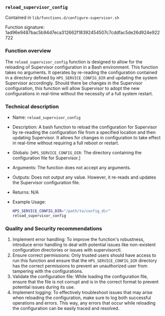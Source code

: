 ### `reload_supervisor_config `

Contained in `lib/functions.d/configure-supervisor.sh`

Function signature: 1ad96e9487bac5b94d7eca312662f18392454507c7cddfac5de26d924e922722

### Function overview

The `reload_supervisor_config` function is designed to allow for the reloading of Supervisor configuration in a Bash environment. This function takes no arguments. It operates by re-reading the configuration contained in a directory defined by `HPS_SERVICE_CONFIG_DIR` and updating the system Supervisor accordingly. Should there be changes in the Supervisor configuration, this function will allow Supervisor to adopt the new configurations in real-time without the necessity of a full system restart.

### Technical description

- Name: `reload_supervisor_config`
- Description: A bash function to reload the configuration for Supervisor by re-reading the configuration file from a specified location and then updating Supervisor. It allows for changes in configuration to take effect in real-time without requiring a full reboot or restart.
- Globals: [`HPS_SERVICE_CONFIG_DIR`: The directory containing the configuration file for Supervisor.]
- Arguments: The function does not accept any arguments.
- Outputs: Does not output any value. However, it re-reads and updates the Supervisor configuration file.
- Returns: N/A
- Example Usage:

  ```bash
  HPS_SERVICE_CONFIG_DIR="/path/to/config_dir"
  reload_supervisor_config
  ```

### Quality and Security recommendations

1. Implement error handling: To improve the function's robustness, introduce error handling to deal with potential issues like non-existent configuration directories or issues with supervisorctl.
2. Ensure correct permissions: Only trusted users should have access to run this function and ensure that the `HPS_SERVICE_CONFIG_DIR` directory has the correct permissions to prevent an unauthorized user from tampering with the configurations.
3. Validate the configuration file: While loading the configuration file, ensure that the file is not corrupt and is in the correct format to prevent potential issues during its use.
4. Implement logging: To effectively troubleshoot issues that may arise when reloading the configuration, make sure to log both successful operations and errors. This way, any errors that occur while reloading the configuration can be easily traced and resolved.

